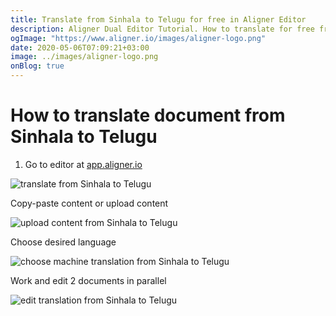 ```yaml
---
title: Translate from Sinhala to Telugu for free in Aligner Editor
description: Aligner Dual Editor Tutorial. How to translate for free from Sinhala to Telugu. Aligner is multilingual document management platform. 
ogImage: "https://www.aligner.io/images/aligner-logo.png"
date: 2020-05-06T07:09:21+03:00
image: ../images/aligner-logo.png
onBlog: true
---
```


# How to translate document from Sinhala to Telugu

1. Go to editor at [app.aligner.io](https://app.aligner.io "Aligner App web page")

![translate from Sinhala to Telugu](../aligner-blank-editor.png "translate from Sinhala to Telugu")

Copy-paste content or upload content

![upload content from Sinhala to Telugu](../aligner-uploaded-document.png "upload content from Sinhala to Telugu")

Choose desired language

![choose machine translation from Sinhala to Telugu](../aligner-language-dropdown.png "choose machine translation from Sinhala to Telugu")

Work and edit 2 documents in parallel

![edit translation from Sinhala to Telugu](../aligner-double-sitded-editor.png "edit translation from Sinhala to Telugu")

